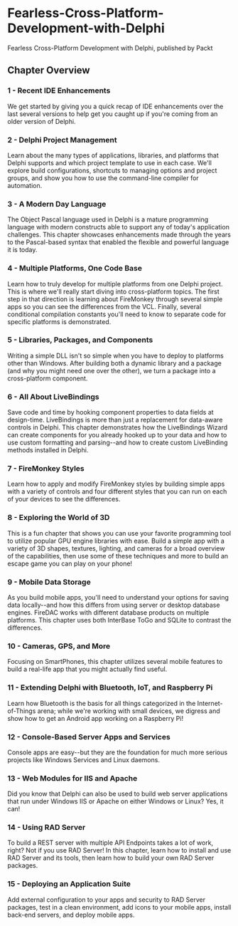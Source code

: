 # Fearless-Cross-Platform-Development-with-Delphi
Fearless Cross-Platform Development with Delphi, published by Packt

## Chapter Overview ##

### 1 - Recent IDE Enhancements
We get started by giving you a quick recap of IDE enhancements over the last several versions to help get you caught up if you're coming from an older version of Delphi.

### 2 - Delphi Project Management
Learn about the many types of applications, libraries, and platforms that Delphi supports and which project template to use in each case. We'll explore build configurations, shortcuts to managing options and project groups, and show you how to use the command-line compiler for automation.

### 3 - A Modern Day Language
The Object Pascal language used in Delphi is a mature programming language with modern constructs able to support any of today's application challenges. This chapter showcases enhancements made through the years to the Pascal-based syntax that enabled the flexible and powerful language it is today.

### 4 - Multiple Platforms, One Code Base
Learn how to truly develop for multiple platforms from one Delphi project. This is where we'll really start diving into cross-platform topics. The first step in that direction is learning about FireMonkey through several simple apps so you can see the differences from the VCL. Finally, several conditional compilation constants you'll need to know to separate code for specific platforms is demonstrated.

### 5 - Libraries, Packages, and Components
Writing a simple DLL isn't so simple when you have to deploy to platforms other than Windows. After building both a dynamic library and a package (and why you might need one over the other), we turn a package into a cross-platform component.

### 6 - All About LiveBindings
Save code and time by hooking component properties to data fields at design-time. LiveBindings is more than just a replacement for data-aware controls in Delphi. This chapter demonstrates how the LiveBindings Wizard can create components for you already hooked up to your data and how to use custom formatting and parsing--and how to create custom LiveBinding methods installed in Delphi.

### 7 - FireMonkey Styles
Learn how to apply and modify FireMonkey styles by building simple apps with a variety of controls and four different styles that you can run on each of your devices to see the differences.

### 8 - Exploring the World of 3D
This is a fun chapter that shows you can use your favorite programming tool to utilize popular GPU engine libraries with ease. Build a simple app with a variety of 3D shapes, textures, lighting, and cameras for a broad overview of the capabilities, then use some of these techniques and more to build an escape game you can play on your phone!

### 9 - Mobile Data Storage
As you build mobile apps, you'll need to understand your options for saving data locally--and how this differs from using server or desktop database engines. FireDAC works with different database products on multiple platforms. This chapter uses both InterBase ToGo and SQLite to contrast the differences.

### 10 - Cameras, GPS, and More
Focusing on SmartPhones, this chapter utilizes several mobile features to build a real-life app that you might actually find useful.

### 11 - Extending Delphi with Bluetooth, IoT, and Raspberry Pi
Learn how Bluetooth is the basis for all things categorized in the Internet-of-Things arena; while we're working with small devices, we digress and show how to get an Android app working on a Raspberry Pi!

### 12 - Console-Based Server Apps and Services
Console apps are easy--but they are the foundation for much more serious projects like Windows Services and Linux daemons.

### 13 - Web Modules for IIS and Apache
Did you know that Delphi can also be used to build web server applications that run under Windows IIS or Apache on either Windows or Linux?  Yes, it can!

### 14 - Using RAD Server
To build a REST server with multiple API Endpoints takes a lot of work, right?  Not if you use RAD Server! In this chapter, learn how to install and use RAD Server and its tools, then learn how to build your own RAD Server packages.

### 15 - Deploying an Application Suite
Add external configuration to your apps and security to RAD Server packages, test in a clean environment, add icons to your mobile apps, install back-end servers, and deploy mobile apps.
